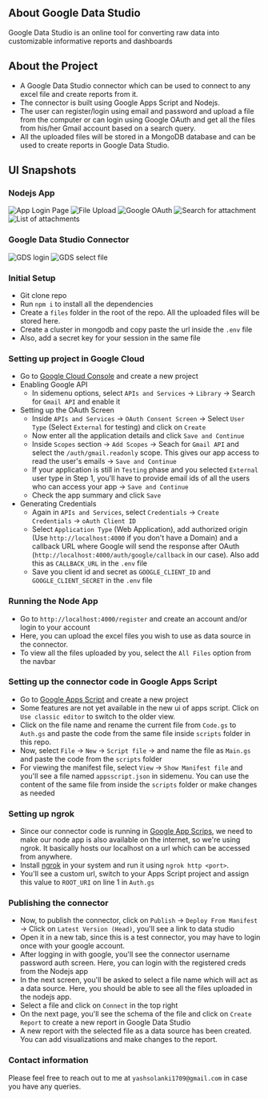 ## About Google Data Studio
Google Data Studio is an online tool for converting raw data into customizable informative reports and dashboards

## About the Project
- A Google Data Studio connector which can be used to connect to any excel file and create reports from it.
- The connector is built using Google Apps Script and Nodejs.
- The user can register/login using email and password and upload a file from the computer or can login using Google OAuth and get all the files from his/her Gmail account based on a search query.
- All the uploaded files will be stored in a MongoDB database and can be used to create reports in Google Data Studio.

## UI Snapshots
### Nodejs App
![App Login Page](snapshots/app-login.png)
![File Upload](snapshots/file-upload.png)
![Google OAuth](snapshots/google-oauth.png)
![Search for attachment](snapshots/search-for-attachments.png)
![List of attachments](snapshots/list-of-attachments.png)

### Google Data Studio Connector
![GDS login](snapshots/gds-login.png)
![GDS select file](snapshots/gds-select-file.png)

### Initial Setup
- Git clone repo
- Run `npm i` to install all the dependencies
- Create a `files` folder in the root of the repo. All the uploaded files will be stored here.
- Create a cluster in mongodb and copy paste the url inside the `.env` file
- Also, add a secret key for your session in the same file

### Setting up project in Google Cloud
- Go to [Google Cloud Console](https://console.cloud.google.com) and create a new project
- Enabling Google API
    - In sidemenu options, select `APIs and Services` -> `Library` -> Search for `Gmail API` and enable it
- Setting up the OAuth Screen
    - Inside `APIs and Services` -> `OAuth Consent Screen` -> Select `User Type` (Select `External` for testing) and click on `Create`
    - Now enter all the application details and click `Save and Continue`
    - Inside `Scopes` section -> `Add Scopes` -> Seach for `Gmail API` and select the `/auth/gmail.readonly` scope. This gives our app access to read the user's emails -> `Save and Continue`
    - If your application is still in `Testing` phase and you selected `External` user type in Step 1, you'll have to provide email ids of all the users who can access your app -> `Save and Continue`
    - Check the app summary and click `Save`
- Generating Credentials
    - Again in `APIs and Services`, select `Credentials` -> `Create Credentials` -> `oAuth Client ID`
    - Select `Application Type` (Web Application), add authorized origin (Use `http://localhost:4000` if you don't have a Domain) and a callback URL where Google will send the response after OAuth (`http://localhost:4000/auth/google/callback` in our case). Also add this as `CALLBACK_URL` in the `.env` file
    - Save you client id and secret as `GOOGLE_CLIENT_ID` and `GOOGLE_CLIENT_SECRET` in the `.env` file

### Running the Node App
- Go to `http://localhost:4000/register` and create an account and/or login to your account
- Here, you can upload the excel files you wish to use as data source in the connector.
- To view all the files uploaded by you, select the `All Files` option from the navbar

### Setting up the connector code in Google Apps Script
- Go to [Google Apps Script](https://script.google.com) and create a new project
- Some features are not yet available in the new ui of apps script. Click on `Use classic editor` to switch to the older view.
- Click on the file name and rename the current file from `Code.gs` to `Auth.gs` and paste the code from the same file inside `scripts` folder in this repo.
- Now, select `File` -> `New` -> `Script file` -> and name the file as `Main.gs` and paste the code from the `scripts` folder
- For viewing the manifest file,  select `View` -> `Show Manifest file` and you'll see a file named `appsscript.json` in sidemenu. You can use the content of the same file from inside the `scripts` folder or make changes as needed

### Setting up ngrok
- Since our connector code is running in [Google App Scrips](https://developers.google.com/apps-script), we need to make our node app is also available on the internet, so we're using ngrok. It basically hosts our localhost on a url which can be accessed from anywhere.
- Install [ngrok](https://ngrok.com/) in your system and run it using `ngrok http <port>`.
- You'll see a custom url, switch to your Apps Script project and assign this value to `ROOT_URI` on line 1 in `Auth.gs`

### Publishing the connector
- Now, to publish the connector, click on `Publish` -> `Deploy From Manifest` -> Click on `Latest Version (Head)`, you'll see a link to data studio
- Open it in a new tab, since this is a test connector, you may have to login once with your google account. 
- After logging in with google, you'll see the connector username password auth screen. Here, you can login with the registered creds from the Nodejs app
- In the next screen, you'll be asked to select a file name which will act as a data source. Here, you should be able to see all the files uploaded in the nodejs app.
- Select a file and click on `Connect` in the top right
- On the next page, you'll see the schema of the file and click on `Create Report` to create a new report in Google Data Studio
- A new report with the selected file as a data source has been created. You can add visualizations and make changes to the report.

### Contact information
Please feel free to reach out to me at `yashsolanki1709@gmail.com` in case you have any queries.